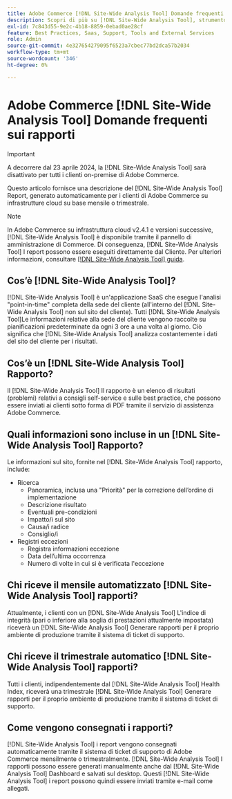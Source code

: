 ```yaml
---
title: Adobe Commerce [!DNL Site-Wide Analysis Tool] Domande frequenti sui rapporti
description: Scopri di più su [!DNL Site-Wide Analysis Tool], strumento self-service proattivo e archivio centrale che include informazioni dettagliate sul sistema e raccomandazioni per garantire la sicurezza e l’operabilità dell’installazione di Adobe Commerce.
exl-id: 7c843d55-9e2c-4b18-8859-0ebad0ae28cf
feature: Best Practices, Saas, Support, Tools and External Services
role: Admin
source-git-commit: 4e327654279095f6523a7cbec77bd2dca57b2034
workflow-type: tm+mt
source-wordcount: '346'
ht-degree: 0%

---
```


# Adobe Commerce [!DNL Site-Wide Analysis Tool] Domande frequenti sui rapporti

>[!IMPORTANT]
>
>A decorrere dal 23 aprile 2024, la [!DNL Site-Wide Analysis Tool] sarà disattivato per tutti i clienti on-premise di Adobe Commerce.

Questo articolo fornisce una descrizione del [!DNL Site-Wide Analysis Tool] Report, generato automaticamente per i clienti di Adobe Commerce su infrastrutture cloud su base mensile o trimestrale.

>[!NOTE]
>
>In Adobe Commerce su infrastruttura cloud v2.4.1 e versioni successive, [!DNL Site-Wide Analysis Tool] è disponibile tramite il pannello di amministrazione di Commerce. Di conseguenza, [!DNL Site-Wide Analysis Tool] I report possono essere eseguiti direttamente dal Cliente. Per ulteriori informazioni, consultare [[!DNL Site-Wide Analysis Tool] guida](https://experienceleague.adobe.com/docs/commerce-operations/tools/site-wide-analysis-tool/access.html).

## Cos’è [!DNL Site-Wide Analysis Tool]?

[!DNL Site-Wide Analysis Tool] è un&#39;applicazione SaaS che esegue l&#39;analisi &quot;point-in-time&quot; completa della sede del cliente (all&#39;interno del [!DNL Site-Wide Analysis Tool] non sul sito del cliente). Tutti [!DNL Site-Wide Analysis Tool]Le informazioni relative alla sede del cliente vengono raccolte su pianificazioni predeterminate da ogni 3 ore a una volta al giorno. Ciò significa che [!DNL Site-Wide Analysis Tool] analizza costantemente i dati del sito del cliente per i risultati.

## Cos’è un [!DNL Site-Wide Analysis Tool] Rapporto?

Il [!DNL Site-Wide Analysis Tool] Il rapporto è un elenco di risultati (problemi) relativi a consigli self-service e sulle best practice, che possono essere inviati ai clienti sotto forma di PDF tramite il servizio di assistenza Adobe Commerce.

## Quali informazioni sono incluse in un [!DNL Site-Wide Analysis Tool] Rapporto?

Le informazioni sul sito, fornite nel [!DNL Site-Wide Analysis Tool] rapporto, include:

* Ricerca
   * Panoramica, inclusa una &quot;Priorità&quot; per la correzione dell’ordine di implementazione
   * Descrizione risultato
   * Eventuali pre-condizioni
   * Impatto/i sul sito
   * Causa/i radice
   * Consiglio/i
* Registri eccezioni
   * Registra informazioni eccezione
   * Data dell’ultima occorrenza
   * Numero di volte in cui si è verificata l&#39;eccezione

## Chi riceve il mensile automatizzato [!DNL Site-Wide Analysis Tool] rapporti?

Attualmente, i clienti con un [!DNL Site-Wide Analysis Tool] L&#39;indice di integrità (pari o inferiore alla soglia di prestazioni attualmente impostata) riceverà un [!DNL Site-Wide Analysis Tool] Generare rapporti per il proprio ambiente di produzione tramite il sistema di ticket di supporto.

## Chi riceve il trimestrale automatico [!DNL Site-Wide Analysis Tool] rapporti?

Tutti i clienti, indipendentemente dal [!DNL Site-Wide Analysis Tool] Health Index, riceverà una trimestrale [!DNL Site-Wide Analysis Tool] Generare rapporti per il proprio ambiente di produzione tramite il sistema di ticket di supporto.

## Come vengono consegnati i rapporti?

[!DNL Site-Wide Analysis Tool] i report vengono consegnati automaticamente tramite il sistema di ticket di supporto di Adobe Commerce mensilmente o trimestralmente. [!DNL Site-Wide Analysis Tool] I rapporti possono essere generati manualmente anche dal [!DNL Site-Wide Analysis Tool] Dashboard e salvati sul desktop. Questi [!DNL Site-Wide Analysis Tool] i report possono quindi essere inviati tramite e-mail come allegati.
